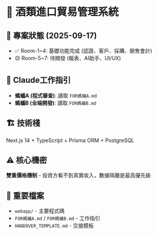 # 🍶 酒類進口貿易管理系統

## 🎯 專案狀態 (2025-09-17)
- ✅ Room-1~4: 基礎功能完成 (認證、客戶、採購、銷售會計)
- 🟡 Room-5~7: 待開發 (報表、AI助手、UI/UX)

## 🚀 Claude工作指引
- **螞蟻A (程式審查)**: 讀取 `FOR螞蟻A.md`
- **螞蟻B (全端開發)**: 讀取 `FOR螞蟻B.md`

## 🏗️ 技術棧
Next.js 14 + TypeScript + Prisma ORM + PostgreSQL

## ⚠️ 核心機密
**雙重價格機制** - 投資方看不到真實收入，數據隔離是最高優先級

## 📁 重要檔案
- `webapp/` - 主要程式碼
- `FOR螞蟻A.md` / `FOR螞蟻B.md` - 工作指引
- `HANDOVER_TEMPLATE.md` - 交接模板